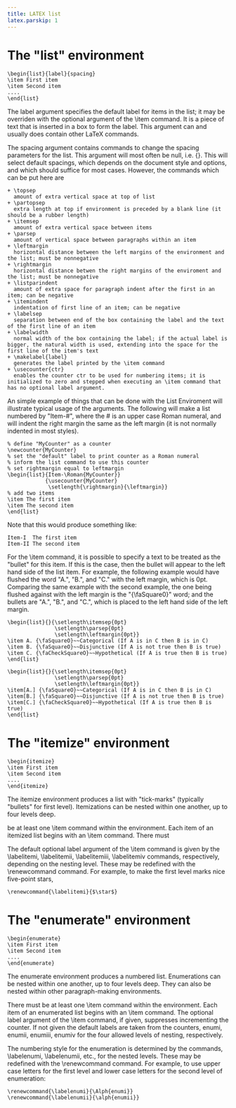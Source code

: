 ```yaml
---
title: LATEX list
latex.parskip: 1
---
```


# The "list" environment

    \begin{list}{label}{spacing}
    \item First item
    \item Second item
    ....
    \end{list}

The label argument specifies the default label for items in the list;
it may be overriden with the optional argument of the \item command.
It is a piece of text that is inserted in a box to form the label.
This argument can and usually does contain other LaTeX commands.

The spacing argument contains commands to change the spacing
parameters for the list. This argument will most often be null, i.e.
{}. This will select default spacings, which depends on the document
style and options, and which should suffice for most cases. However,
the commands which can be put here are

~~~
+ \topsep 
  amount of extra vertical space at top of list
+ \partopsep 
  extra length at top if environment is preceded by a blank line (it should be a rubber length)
+ \itemsep 
  amount of extra vertical space between items
+ \parsep 
  amount of vertical space between paragraphs within an item
+ \leftmargin 
  horizontal distance between the left margins of the environment and the list; must be nonnegative
+ \rightmargin 
  horizontal distance betwen the right margins of the enviroment and the list; must be nonnegative
+ \listparindent 
  amount of extra space for paragraph indent after the first in an item; can be negative
+ \itemindent 
  indentation of first line of an item; can be negative
+ \labelsep 
  separation between end of the box containing the label and the text of the first line of an item
+ \labelwidth 
  normal width of the box containing the label; if the actual label is bigger, the natural width is used, extending into the space for the first line of the item's text
+ \makelabel{label} 
  generates the label printed by the \item command
+ \usecounter{ctr} 
  enables the counter ctr to be used for numbering items; it is initialized to zero and stepped when executing an \item command that has no optional label argument.
~~~

An simple example of things that can be done with the List Enviroment
will illustrate typical usage of the arguments. The following will
make a list numbered by "Item-#", where the # is an upper case Roman
numeral, and will indent the right margin the same as the left margin
(it is not normally indented in most styles).

    % define "MyCounter" as a counter
    \newcounter{MyCounter}
    % set the "default" label to print counter as a Roman numeral 
    % inform the list command to use this counter
    % set rightmargin equal to leftmargin
    \begin{list}{Item-\Roman{MyCounter}}
                {\usecounter{MyCounter}
                 \setlength{\rightmargin}{\leftmargin}}
    % add two items
    \item The first item
    \item The second item
    \end{list}

Note that this would produce something like:

    Item-I  The first item
    Item-II The second item

For the \item command, it is possible to specify a text to be treated 
as the "bullet" for this item. If this is the case, then the bullet
will appear to the left hand side of the list item. For example,
the following example would have flushed the word "A.", "B.", and "C."
with the left margin, which is 0pt. Comparing the same example with 
the second example, the one being flushed against with the left
margin is the "{\faSquare0}" word; and the bullets are "A.", "B.",
and "C.", which is placed to the left hand side of the left margin.

    \begin{list}{}{\setlength\itemsep{0pt}
                   \setlength\parsep{0pt}
                   \setlength\leftmargin{0pt}}
    \item A. {\faSquareO}~~Categorical (If A is in C then B is in C)
    \item B. {\faSquareO}~~Disjunctive (If A is not true then B is true)
    \item C. {\faCheckSquareO}~~Hypothetical (If A is true then B is true)
    \end{list}

    \begin{list}{}{\setlength\itemsep{0pt}
                   \setlength\parsep{0pt}
                   \setlength\leftmargin{0pt}}
    \item[A.] {\faSquareO}~~Categorical (If A is in C then B is in C)
    \item[B.] {\faSquareO}~~Disjunctive (If A is not true then B is true)
    \item[C.] {\faCheckSquareO}~~Hypothetical (If A is true then B is true)
    \end{list}


# The "itemize" environment

    \begin{itemize}
    \item First item
    \item Second item
    ....
    \end{itemize}

The itemize environment produces a list with "tick-marks" (typically
"bullets" for first level). Itemizations can be nested within one
another, up to four levels deep.

be at least one \item command within the environment.
Each item of an itemized list begins with an \item command. There must

The default optional label argument of the \item command is given by
the \labelitemi, \labelitemii, \labelitemiii, \labelitemiv commands,
respectively, depending on the nesting level. These may be redefined
with the \renewcommand command. For example, to make the first level
marks nice five-point stars,

    \renewcommand{\labelitemi}{$\star$}

# The "enumerate" environment

    \begin{enumerate}
    \item First item
    \item Second item
    ....
    \end{enumerate}

The enumerate environment produces a numbered list. Enumerations can
be nested within one another, up to four levels deep. They can also be
nested within other paragraph-making environments.

There must be at least one \item command within the environment.
Each item of an enumerated list begins with an \item command. The
optional label argument of the \item command, if given, suppresses
incrementing the counter. If not given the default labels are taken
from the counters, enumi, enumii, enumiii, enumiv for the four allowed
levels of nesting, respectively.

The numbering style for the enumeration is determined by the commands,
\labelenumi, \labelenumii, etc., for the nested levels. These may be
redefined with the \renewcommand command. For example, to use upper
case letters for the first level and lower case letters for the second
level of enumeration:

    \renewcommand{\labelenumi}{\Alph{enumi}}
    \renewcommand{\labelenumii}{\alph{enumii}}



